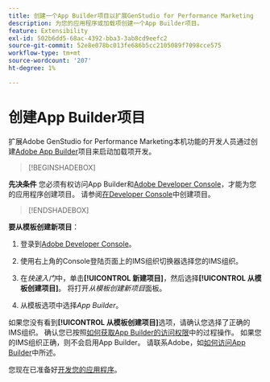 ```yaml
---
title: 创建一个App Builder项目以扩展GenStudio for Performance Marketing
description: 为您的应用程序或加载项创建一个App Builder项目。
feature: Extensibility
exl-id: 502b6dd5-68ac-4392-bba3-3ab8cd9eefc2
source-git-commit: 52e8e078bc013fe686b5cc2105089f7098cce575
workflow-type: tm+mt
source-wordcount: '207'
ht-degree: 1%

---
```


# 创建App Builder项目

扩展Adobe GenStudio for Performance Marketing本机功能的开发人员通过创建[Adobe App Builder](https://developer.adobe.com/app-builder/)项目来启动加载项开发。

>[!BEGINSHADEBOX]

**先决条件**
您必须有权访问App Builder和[Adobe Developer Console](https://developer.adobe.com/developer-console/)，才能为您的应用程序创建项目。 请参阅[在Developer Console](https://developer.adobe.com/app-builder/docs/getting_started/first_app#2-create-a-new-project-on-developer-console)中创建项目。

>[!ENDSHADEBOX]

**要从模板创建新项目**：

1. 登录到[Adobe Developer Console](https://developer.adobe.com/developer-console/)。

1. 使用右上角的Console登陆页面上的IMS组织切换器选择您的IMS组织。

1. 在&#x200B;_快速入门_&#x200B;中，单击&#x200B;**[!UICONTROL 新建项目]**，然后选择&#x200B;**[!UICONTROL 从模板创建项目]**。 将打开&#x200B;_从模板创建新项目_&#x200B;面板。

1. 从模板选项中选择&#x200B;_App Builder_。

如果您没有看到&#x200B;**[!UICONTROL 从模板创建项目]**&#x200B;选项，请确认您选择了正确的IMS组织。 确认您已按照[如何获取App Builder的访问权限](https://developer.adobe.com/app-builder/docs/overview/getting_access/)中的过程操作。 如果您的IMS组织正确，则不会启用App Builder。 请联系Adobe，如[如何访问App Builder](https://developer.adobe.com/app-builder/docs/overview/getting_access/)中所述。

您现在已准备好[开发您的应用程序](create-app.md)。
